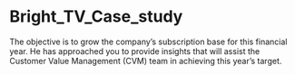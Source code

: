 # Bright_TV_Case_study
The objective is to grow the company’s subscription base for this financial year. He has approached you to provide insights that will assist the Customer Value Management (CVM) team in achieving this year’s target.
